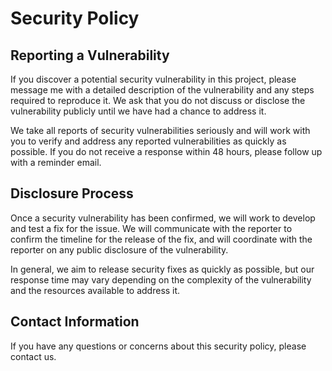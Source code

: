 # Security Policy

## Reporting a Vulnerability

If you discover a potential security vulnerability in this project, please message me with a detailed description of the vulnerability and any steps required to reproduce it. We ask that you do not discuss or disclose the vulnerability publicly until we have had a chance to address it.

We take all reports of security vulnerabilities seriously and will work with you to verify and address any reported vulnerabilities as quickly as possible. If you do not receive a response within 48 hours, please follow up with a reminder email.

## Disclosure Process
Once a security vulnerability has been confirmed, we will work to develop and test a fix for the issue. We will communicate with the reporter to confirm the timeline for the release of the fix, and will coordinate with the reporter on any public disclosure of the vulnerability.

In general, we aim to release security fixes as quickly as possible, but our response time may vary depending on the complexity of the vulnerability and the resources available to address it.

## Contact Information
If you have any questions or concerns about this security policy, please contact us.
